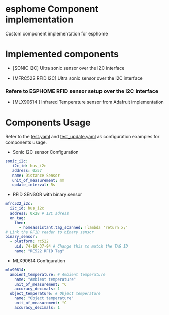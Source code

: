 # esphome Component implementation
Custom component implementation for esphome 
# Implemented components
* [SONIC I2C] Ultra sonic sensor over the I2C interface

* [MFRC522 RFID I2C] Ultra sonic sensor over the I2C interface
### Refere to ESPHOME RFID sensor setup  over the I2C interface

* [MLX90614 ] Infrared Temperature sensor from Adafruit implementation

# Components Usage 

Refer to the  [test.yaml](test.yaml) and [test_update.yaml](test_update.yaml) as configuration examples for components usage.

* Sonic I2C sensor Configuration

``` yaml
sonic_i2c: 
   i2c_id: bus_i2c
   address: 0x57
   name: Distance Sensor
   unit_of_measurement: mm
   update_interval: 5s
```

* RFID SENSOR with binary sensor

``` yaml
mfrc522_i2c:
  i2c_id: bus_i2c
  address: 0x28 # I2C adress 
  on_tag:
    then:
      - homeassistant.tag_scanned: !lambda 'return x;'
# Link the RFID reader to binary sensor
binary_sensor:
  - platform: rc522
    uid: 74-10-37-94 # Change this to match the TAG ID 
    name: "RC522 RFID Tag"
```

*  MLX90614 Configuration

``` yaml
mlx90614:
  ambient_temperature: # Ambient temperature
    name: "Ambient temperature"
    unit_of_measurement: °C
    accuracy_decimals: 1
  object_temperature: # Object temperature
    name: "Object temperature"
    unit_of_measurement: °C
    accuracy_decimals: 1

```
